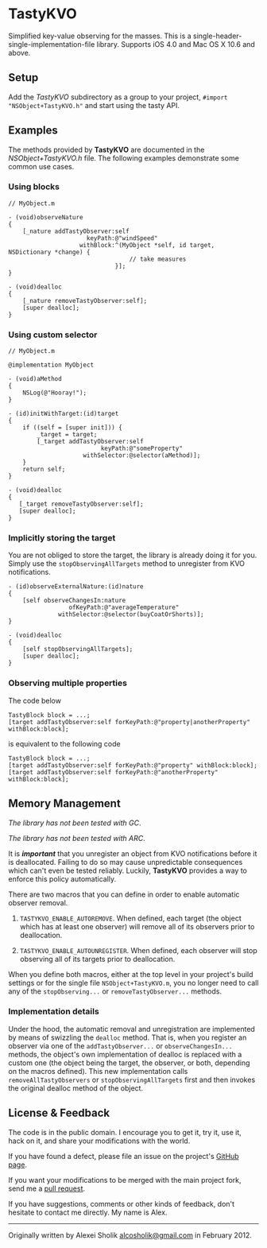 TastyKVO
========

Simplified key-value observing for the masses. This is a
single-header-single-implementation-file library. Supports iOS 4.0 and Mac OS X
10.6 and above.


## Setup ##

Add the _TastyKVO_ subdirectory as a group to your project, `#import
"NSObject+TastyKVO.h"` and start using the tasty API.


## Examples ##

The methods provided by **TastyKVO** are documented in the
_NSObject+TastyKVO.h_ file. The following examples demonstrate some common use
cases.

### Using blocks ###

```objc
// MyObject.m

- (void)observeNature
{
    [_nature addTastyObserver:self
                      keyPath:@"windSpeed"
                    withBlock:^(MyObject *self, id target, NSDictionary *change) {
                                  // take measures
                              }];
}

- (void)dealloc
{
    [_nature removeTastyObserver:self];
    [super dealloc];
}
```

### Using custom selector ###

```objc
// MyObject.m

@implementation MyObject

- (void)aMethod
{
    NSLog(@"Hooray!");
}

- (id)initWithTarget:(id)target
{
    if ((self = [super init])) {
        _target = target;
        [_target addTastyObserver:self
                          keyPath:@"someProperty"
                     withSelector:@selector(aMethod)];
    }
    return self;
}

- (void)dealloc
{
   [_target removeTastyObserver:self];
   [super dealloc];
}
```

### Implicitly storing the target ###

You are not obliged to store the target, the library is already doing it for
you. Simply use the `stopObservingAllTargets` method to unregister from KVO
notifications.

```objc
- (id)observeExternalNature:(id)nature
{
    [self observeChangesIn:nature
                 ofKeyPath:@"averageTemperature"
              withSelector:@selector(buyCoatOrShorts)];
}

- (void)dealloc
{
    [self stopObservingAllTargets];
    [super dealloc];
}
```

### Observing multiple properties ###

The code below

```objc
TastyBlock block = ...;
[target addTastyObserver:self forKeyPath:@"property|anotherProperty" withBlock:block];
```

is equivalent to the following code

```objc
TastyBlock block = ...;
[target addTastyObserver:self forKeyPath:@"property" withBlock:block];
[target addTastyObserver:self forKeyPath:@"anotherProperty" withBlock:block];
```


## Memory Management ##

_The library has not been tested with GC_.

_The library has not been tested with ARC_.

It is ***important*** that you unregister an object from KVO notifications
before it is deallocated. Failing to do so may cause unpredictable consequences
which can't even be tested reliably. Luckily, **TastyKVO** provides a way to
enforce this policy automatically.

There are two macros that you can define in order to enable automatic observer
removal.

1. `TASTYKVO_ENABLE_AUTOREMOVE`. When defined, each target (the object which
   has at least one observer) will remove all of its observers prior to
   deallocation.

2. `TASTYKVO_ENABLE_AUTOUNREGISTER`. When defined, each observer will stop
   observing all of its targets prior to deallocation.

When you define both macros, either at the top level in your project's build
settings or for the single file `NSObject+TastyKVO.m`, you no longer need to
call any of the `stopObserving...` or `removeTastyObserver...` methods.

### Implementation details ###

Under the hood, the automatic removal and unregistration are implemented by
means of swizzling the `dealloc` method. That is, when you register an observer
via one of the `addTastyObserver...` or `observeChangesIn...` methods, the
object's own implementation of dealloc is replaced with a custom one (the
object being the target, the observer, or both, depending on the macros
defined). This new implementation calls `removeAllTastyObservers` or
`stopObservingAllTargets` first and then invokes the original dealloc method of
the object.


## License & Feedback ##

The code is in the public domain. I encourage you to get it, try it, use it,
hack on it, and share your modifications with the world.

If you have found a defect, please file an issue on the project's [GitHub
page][1].

If you want your modifications to be merged with the main project fork, send me
a [pull request][2].

If you have suggestions, comments or other kinds of feedback, don't hesitate to
contact me directly. My name is Alex.

---

Originally written by Alexei Sholik <alcosholik@gmail.com> in February 2012.


  [1]: https://github.com/alco/TastyKVO
  [2]: https://github.com/alco/TastyKVO/pulls
